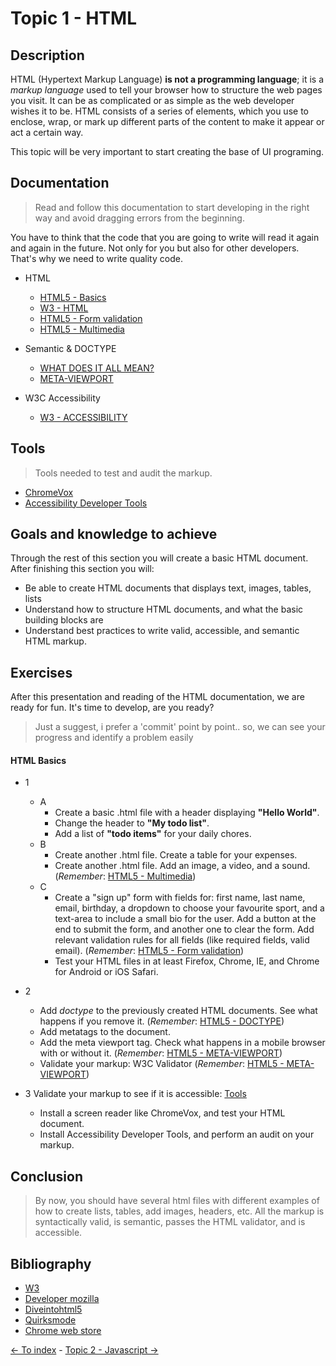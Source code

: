 # Topic 1 - HTML

## Description

HTML (Hypertext Markup Language) **is not a programming language**; it is a *markup language* used to tell your browser how to structure the web pages you visit.
It can be as complicated or as simple as the web developer wishes it to be. HTML consists of a series of elements, which you use to enclose, wrap, or mark up different parts of the content to make it appear or act a certain way.


This topic will be very important to start creating the base of UI programing.

## Documentation

> Read and follow this documentation to start developing in the right way and avoid dragging errors from the beginning.

You have to think that the code that you are going to write will read it again and again in the future. Not only for you but also for other developers. That's why we need to write quality code.

- HTML
  - [HTML5 - Basics](https://developer.mozilla.org/en-US/docs/Web/HTML)
  - [W3 - HTML](https://www.w3.org/standards/webdesign/htmlcss.html)
  - [HTML5 - Form validation](https://developer.mozilla.org/en-US/docs/Learn/HTML/Forms/Form_validation)
  - [HTML5 - Multimedia](https://developer.mozilla.org/en-US/docs/Learn/HTML/Multimedia_and_embedding)

- Semantic & DOCTYPE
  - [WHAT DOES IT ALL MEAN?](https://diveintohtml5.info/semantics.html)
  - [META-VIEWPORT](https://www.quirksmode.org/mobile/metaviewport/)

- W3C Accessibility
  - [W3 - ACCESSIBILITY](https://www.w3.org/standards/webdesign/accessibility)

## Tools

> Tools needed to test and audit the markup.

- [ChromeVox](https://chrome.google.com/webstore/detail/chromevox/kgejglhpjiefppelpmljglcjbhoiplfn?hl=en)
- [Accessibility Developer Tools](https://chrome.google.com/webstore/detail/accessibility-developer-t/fpkknkljclfencbdbgkenhalefipecmb?hl=en)


## Goals and knowledge to achieve

Through the rest of this section you will create a basic HTML document. After finishing this section you will:

- Be able to create HTML documents that displays text, images, tables, lists
- Understand how to structure HTML documents, and what the basic building blocks are
- Understand best practices to write valid, accessible, and semantic HTML markup.

## Exercises

After this presentation and reading of the HTML documentation, we are ready for fun. It's time to develop, are you ready?

> Just a suggest, i prefer a 'commit' point by point.. so, we can see your progress and identify a problem easily

#### HTML Basics

- 1
  - A
    - Create a basic .html file with a header displaying **"Hello World"**.
    - Change the header to **"My todo list"**.
    - Add a list of **"todo items"** for your daily chores.
  - B
    - Create another .html file. Create a table for your expenses.
    - Create another .html file. Add an image, a video, and a sound. (*Remember*: [HTML5 - Multimedia](https://developer.mozilla.org/en-US/docs/Learn/HTML/Multimedia_and_embedding))
  - C
    - Create a "sign up" form with fields for: first name, last name, email, birthday, a dropdown to choose your favourite sport, and a text-area to include a small bio for the user. Add a button at the end to submit the form, and another one to clear the form. Add relevant validation rules for all fields (like required fields, valid email). (*Remember*: [HTML5 - Form validation](https://developer.mozilla.org/en-US/docs/Learn/HTML/Forms/Form_validation))
    - Test your HTML files in at least Firefox, Chrome, IE, and Chrome for Android or iOS Safari.

- 2
  - Add *doctype* to the previously created HTML documents. See what happens if you remove it. (*Remember*: [HTML5 - DOCTYPE](https://diveintohtml5.info/semantics.html))
  - Add metatags to the document.
  - Add the meta viewport tag. Check what happens in a mobile browser with or without it. (*Remember*: [HTML5 - META-VIEWPORT](https://www.quirksmode.org/mobile/metaviewport/))
  - Validate your markup: W3C Validator (*Remember*: [HTML5 - META-VIEWPORT](http://validator.w3.org/))

- 3 Validate your markup to see if it is accessible: [Tools](./topic1.md#tools.md)
  - Install a screen reader like ChromeVox, and test your HTML document.
  - Install Accessibility Developer Tools, and perform an audit on your markup.

## Conclusion

> By now, you should have several html files with different examples of how to create lists, tables, add images, headers, etc. All the markup is syntactically valid, is semantic, passes the HTML validator, and is accessible.


## Bibliography

  - [W3](https://www.w3schools.com/)
  - [Developer mozilla](https://developer.mozilla.org/)
  - [Diveintohtml5](https://diveintohtml5.info/)
  - [Quirksmode](https://www.quirksmode.org/)
  - [Chrome web store](https://chrome.google.com/webstore/)

[<- To index](../README.md#title) - [Topic 2 - Javascript ->](./topic2.md)